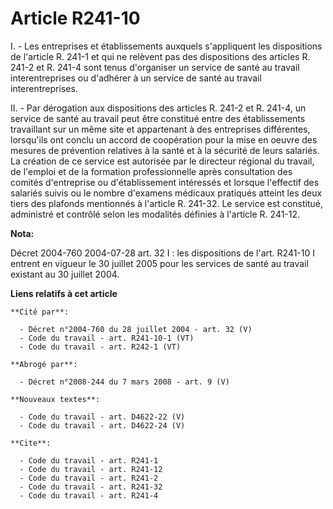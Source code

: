 # Article R241-10

I. - Les entreprises et établissements auxquels s'appliquent les dispositions de l'article R. 241-1 et qui ne relèvent pas
des dispositions des articles R. 241-2 et R. 241-4 sont tenus d'organiser un service de santé au travail interentreprises ou
d'adhérer à un service de santé au travail interentreprises.

II. - Par dérogation aux dispositions des articles R. 241-2 et R. 241-4, un service de santé au travail peut être constitué
entre des établissements travaillant sur un même site et appartenant à des entreprises différentes, lorsqu'ils ont conclu un
accord de coopération pour la mise en oeuvre des mesures de prévention relatives à la santé et à la sécurité de leurs
salariés. La création de ce service est autorisée par le directeur régional du travail, de l'emploi et de la formation
professionnelle après consultation des comités d'entreprise ou d'établissement intéressés et lorsque l'effectif des salariés
suivis ou le nombre d'examens médicaux pratiqués atteint les deux tiers des plafonds mentionnés à l'article R. 241-32. Le
service est constitué, administré et contrôlé selon les modalités définies à l'article R. 241-12.

**Nota:**

Décret 2004-760 2004-07-28 art. 32 I : les dispositions de l'art. R241-10 I entrent en vigueur le 30 juillet 2005 pour les
services de santé au travail existant au 30 juillet 2004.

**Liens relatifs à cet article**

	**Cité par**:

	  - Décret n°2004-760 du 28 juillet 2004 - art. 32 (V)
	  - Code du travail - art. R241-10-1 (VT)
	  - Code du travail - art. R242-1 (VT)

	**Abrogé par**:

	  - Décret n°2008-244 du 7 mars 2008 - art. 9 (V)

	**Nouveaux textes**:

	  - Code du travail - art. D4622-22 (V)
	  - Code du travail - art. D4622-24 (V)

	**Cite**:

	  - Code du travail - art. R241-1
	  - Code du travail - art. R241-12
	  - Code du travail - art. R241-2
	  - Code du travail - art. R241-32
	  - Code du travail - art. R241-4
